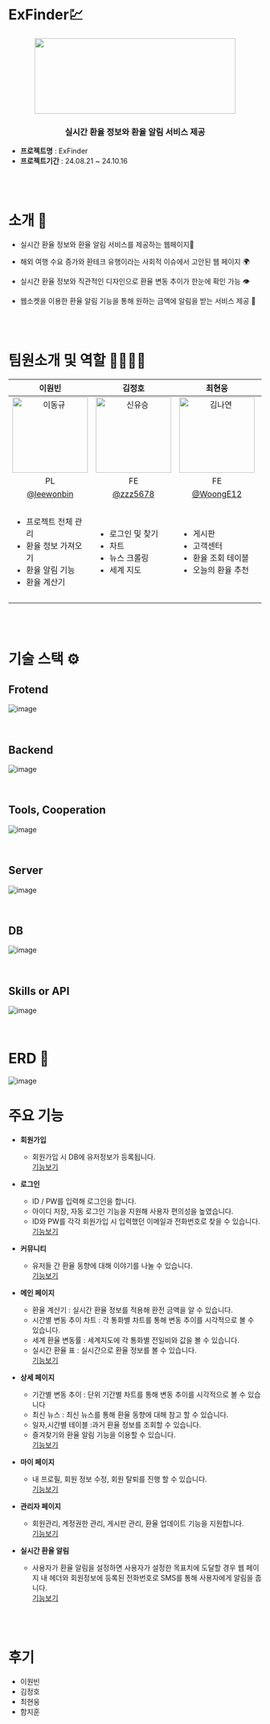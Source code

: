 # ExFinder💹
<p align="center">
<img src="https://github.com/user-attachments/assets/0905e2e5-dbb2-4c16-9a04-70d8fe8e9ad3" width="400" height="150"/>
</p>
<h3 align="center"><strong>실시간 환율 정보와 환율 알림 서비스 제공</strong></h3>

- **프로젝트명** : ExFinder
- **프로젝트기간** : 24.08.21 ~ 24.10.16

<br/>
<br/>

# 소개 🔎

- 실시간 환율 정보와 환율 알림 서비스를 제공하는 웹페이지💱
- 해외 여행 수요 증가와 환테크 유행이라는 사회적 이슈에서 고안된 웹 페이지 🌍
- 실시간 환율 정보와 직관적인 디자인으로 환율 변동 추이가 한눈에 확인 가능 👁️
- 웹소켓을 이용한 환율 알림 기능을 통해 원하는 금액에 알림을 받는 서비스 제공 🔔
  
  <br/>
  <br/>


# 팀원소개 및 역할 👨‍👨‍👦‍👦
| 이원빈 | 김정호 | 최현웅 | 함지훈 |
|:------:|:------:|:------:|:------:|
| <img src="https://github.com/user-attachments/assets/c1c2b1e3-656d-4712-98ab-a15e91efa2da" alt="이동규" width="150"> | <img src="https://github.com/user-attachments/assets/78ec4937-81bb-4637-975d-631eb3c4601e" alt="신유승" width="150"> | <img src="https://github.com/user-attachments/assets/78ce1062-80a0-4edb-bf6b-5efac9dd992e" alt="김나연" width="150"> | <img src="https://github.com/user-attachments/assets/beea8c64-19de-4d91-955f-ed24b813a638" alt="이승준" width="150"> |
| PL | FE | FE | FE |
| [@leewonbin](https://github.com/leewonbin) | [@zzz5678](https://github.com/zzx5678) | [@WoongE12](https://github.com/WoongE12) | [@jihoooooooon](https://github.com/jihoooooooon) |
| <ul align="left"><li>프로젝트 전체 관리</li><li>환율 정보 가져오기</li><li>환율 알림 기능</li><li>환율 계산기</li></ul> | <ul align="left"><li>로그인 및 찾기</li><li>차트</li><li>뉴스 크롤링</li><li>세계 지도</li></ul> | <ul align="left"><li>게시판</li><li>고객센터</li><li>환율 조회 테이블</li><li>오늘의 환율 추천</li></ul> | <<ul align="left"><li>마이페이지</li><li>관리자 페이지</li><li>회원가입</li><li>계정관리</li><li>주변 환전 은행 찾기</li></ul> |

<br/>
<br/>

# 기술 스택 ⚙

## Frotend
![image](https://github.com/user-attachments/assets/59519084-0a14-45c5-8fb3-9219e600b6bf)

<br/>

## Backend
![image](https://github.com/user-attachments/assets/b5d04cd3-548f-4b6c-8443-ad512e63186c)

<br/>

## Tools, Cooperation
![image](https://github.com/user-attachments/assets/3c58014d-d840-4544-a698-91b05ca026fc)

<br/>

## Server
![image](https://github.com/user-attachments/assets/751b65cd-cdb2-4ab6-a3a7-b3b4627cd8eb)

<br/>

## DB
![image](https://github.com/user-attachments/assets/0cf6b563-bfd7-400f-969f-30c77731bb6d)

<br/>

## Skills or API
![image](https://github.com/user-attachments/assets/ba926848-da59-4b63-a4d3-54a3a458e0b6)


<br/>

# ERD 📝

![image](https://github.com/user-attachments/assets/4cd84744-d2fd-42d6-8a39-ce085d069201)


# 주요 기능
- **회원가입**
  - 회원가입 시 DB에 유저정보가 등록됩니다.<br/>
  <a href="https://github.com/leewonbin/test/blob/master/preview.md#%EA%B8%B0%EB%8A%A5-%EC%86%8C%EA%B0%9C---%ED%9A%8C%EC%9B%90%EA%B0%80%EC%9E%85">기능보기</a>

- **로그인**
  - ID / PW를 입력해 로그인을 합니다.
  - 아이디 저장, 자동 로그인 기능을 지원해 사용자 편의성을 높였습니다.
  - ID와 PW를 각각 회원가입 시 입력했던 이메일과 전화번호로 찾을 수 있습니다.<br>
  <a href="https://github.com/leewonbin/test/blob/master/preview.md#%EA%B8%B0%EB%8A%A5-%EC%86%8C%EA%B0%9C---%EB%A1%9C%EA%B7%B8%EC%9D%B8">기능보기</a>

- **커뮤니티**
  - 유저들 간 환율 동향에 대해 이야기를 나눌 수 있습니다.<br>
  <a href="https://github.com/leewonbin/test/blob/master/preview.md#%EA%B8%B0%EB%8A%A5-%EC%86%8C%EA%B0%9C---%EC%BB%A4%EB%AE%A4%EB%8B%88%ED%8B%B0">기능보기</a>

- **메인 페이지**
  - 환율 계산기 : 실시간 환율 정보를 적용해 환전 금액을 알 수 있습니다.
  - 시간별 변동 추이 차트 : 각 통화별 차트를 통해 변동 추이를 시각적으로 볼 수 있습니다.
  - 세계 환율 변동률 : 세계지도에 각 통화별 전일비와 값을 볼 수 있습니다.
  - 실시간 환율 표 : 실시간으로 환율 정보를 볼 수 있습니다.<br>
  <a href="https://github.com/leewonbin/test/blob/master/preview.md#%EA%B8%B0%EB%8A%A5-%EC%86%8C%EA%B0%9C---%EB%A9%94%EC%9D%B8%ED%8E%98%EC%9D%B4%EC%A7%80">기능보기</a>

- **상세 페이지**
  - 기간별 변동 추이 : 단위 기간별 차트를 통해 변동 추이를 시각적으로 볼 수 있습니다
  - 최신 뉴스 : 최신 뉴스를 통해 환율 동향에 대해 참고 할 수 있습니다.
  - 일자,시간별 테이블 :과거 환율 정보를 조회할 수 있습니다.
  - 즐겨찾기와 환율 알림 기능을 이용할 수 있습니다.<br>
  <a href="https://github.com/leewonbin/test/blob/master/preview.md#%EA%B8%B0%EB%8A%A5-%EC%86%8C%EA%B0%9C---%EC%83%81%EC%84%B8%ED%8E%98%EC%9D%B4%EC%A7%80">기능보기</a>
  

- **마이 페이지**
  - 내 프로필, 회원 정보 수정, 회원 탈퇴를 진행 할 수 있습니다.<br>
  <a href="https://github.com/leewonbin/test/blob/master/preview.md#%EA%B8%B0%EB%8A%A5-%EC%86%8C%EA%B0%9C---%EB%A7%88%EC%9D%B4%ED%8E%98%EC%9D%B4%EC%A7%80">기능보기</a>

- **관리자 페이지**
  - 회원관리, 계정권한 관리, 게시판 관리, 환율 업데이트 기능을 지원합니다.<br>
  <a href="https://github.com/leewonbin/test/blob/master/preview.md#%EA%B8%B0%EB%8A%A5-%EC%86%8C%EA%B0%9C---%EA%B4%80%EB%A6%AC%EC%9E%90%ED%8E%98%EC%9D%B4%EC%A7%80">기능보기</a>
    
- **실시간 환율 알림**
  - 사용자가 환율 알림을 설정하면 사용자가 설정한 목표치에 도달할 경우 웹 페이지 내 헤더와 회원정보에 등록된 전화번호로 SMS를 통해 사용자에게 알림을 줍니다.<br>
  <a href="https://github.com/leewonbin/test/blob/master/preview.md#%EA%B8%B0%EB%8A%A5-%EC%86%8C%EA%B0%9C---%EC%8B%A4%EC%8B%9C%EA%B0%84-%ED%99%98%EC%9C%A8-%EC%95%8C%EB%A6%BC">기능보기</a>
    

<br/>
<br/>

# 후기
- 이원빈
- 김정호
- 최현웅
- 함지훈
